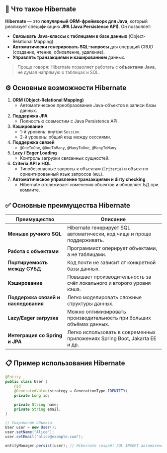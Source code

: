 ## 🧩 Что такое Hibernate
**Hibernate** — это **популярный ORM-фреймворк для Java**, который реализует спецификацию **JPA (Java Persistence API)**.
Он позволяет:
- **Связывать Java-классы с таблицами в базе данных** (Object-Relational Mapping).
- **Автоматически генерировать SQL-запросы** для операций CRUD (создание, чтение, обновление, удаление).
- **Управлять транзакциями и кэшированием** данных.
> Проще говоря: Hibernate позволяет работать с **объектами Java**, не думая напрямую о таблицах и SQL.
## ⚙️ Основные возможности Hibernate
1. **ORM (Object-Relational Mapping)**
    - Автоматическое преобразование Java-объектов в записи базы данных.
2. **Поддержка JPA**
    - Полностью совместим с Java Persistence API.
3. **Кэширование**
    - 1-й уровень: внутри `Session`.
    - 2-й уровень: общий кэш между сессиями.
4. **Поддержка связей**
    - `@OneToOne`, `@OneToMany`, `@ManyToOne`, `@ManyToMany`.
5. **Lazy / Eager Loading**
    - Контроль загрузки связанных сущностей.
6. **Criteria API и HQL**
    - Типобезопасные запросы к объектам (`Criteria`) и объектно-ориентированный язык запросов (`HQL`).
7. **Автоматическое управление транзакциями и dirty checking**
    - Hibernate отслеживает изменения объектов и обновляет БД при коммите.
## ✅ Основные преимущества Hibernate

|Преимущество|Описание|
|---|---|
|**Меньше ручного SQL**|Hibernate генерирует SQL автоматически, код чище и проще поддерживать.|
|**Работа с объектами**|Программист оперирует объектами, а не таблицами.|
|**Портируемость между СУБД**|Код почти не зависит от конкретной базы данных.|
|**Кэширование**|Повышает производительность за счёт локального и второго уровня кэша.|
|**Поддержка связей и наследования**|Легко моделировать сложные структуры данных.|
|**Lazy/Eager загрузка**|Можно оптимизировать производительность при больших объёмах данных.|
|**Интеграция со Spring и JPA**|Легко использовать в современных приложениях Spring Boot, Jakarta EE и др.|
## 📋 Пример использования Hibernate
```java
@Entity
public class User {
    @Id
    @GeneratedValue(strategy = GenerationType.IDENTITY)
    private Long id;

    private String name;
    private String email;
}

// Сохранение объекта
User user = new User();
user.setName("Alice");
user.setEmail("alice@example.com");

entityManager.persist(user); // Hibernate создаёт SQL INSERT автоматически
```
